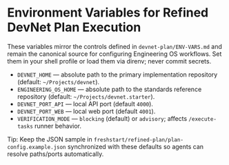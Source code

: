 # Environment Variables for Refined DevNet Plan Execution

These variables mirror the controls defined in `devnet-plan/ENV-VARS.md` and remain the canonical source for configuring Engineering OS workflows. Set them in your shell profile or load them via direnv; never commit secrets.

- `DEVNET_HOME` — absolute path to the primary implementation repository (default: `~/Projects/devnet`).
- `ENGINEERING_OS_HOME` — absolute path to the standards reference repository (default: `~/Projects/devnet.starter`).
- `DEVNET_PORT_API` — local API port (default `4000`).
- `DEVNET_PORT_WEB` — local web port (default `4001`).
- `VERIFICATION_MODE` — `blocking` (default) or `advisory`; affects `/execute-tasks` runner behavior.

Tip: Keep the JSON sample in `freshstart/refined-plan/plan-config.example.json` synchronized with these defaults so agents can resolve paths/ports automatically.
